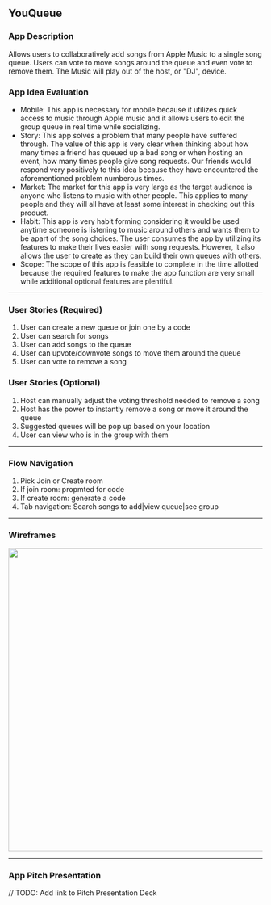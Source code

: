 ## YouQueue

### App Description
Allows users to collaboratively add songs from Apple Music to a single song queue. Users can vote to move songs
around the queue and even vote to remove them. The Music will play out of the host, or "DJ", device.

### App Idea Evaluation
- Mobile: This app is necessary for mobile because it utilizes quick access to music through Apple music and
          it allows users to edit the group queue in real time while socializing.
- Story:  This app solves a problem that many people have suffered through. The value of this app is very clear
          when thinking about how many times a friend has queued up a bad song or when hosting an event, how
          many times people give song requests. Our friends would respond very positively to this idea because
          they have encountered the aforementioned problem numberous times.
- Market: The market for this app is very large as the target audience is anyone who listens to music with other
          people. This applies to many people and they will all have at least some interest in checking out this
          product.
- Habit:  This app is very habit forming considering it would be used anytime someone is listening to music around
          others and wants them to be apart of the song choices. The user consumes the app by utilizing its features
          to make their lives easier with song requests. However, it also allows the user to create as they can build
          their own queues with others.
- Scope:  The scope of this app is feasible to complete in the time allotted because the required features to make the
          app function are very small while additional optional features are plentiful.

---

### User Stories (Required)
1. User can create a new queue or join one by a code
2. User can search for songs
3. User can add songs to the queue
4. User can upvote/downvote songs to move them around the queue
5. User can vote to remove a song

### User Stories (Optional)
1. Host can manually adjust the voting threshold needed to remove a song
2. Host has the power to instantly remove a song or move it around the queue
3. Suggested queues will be pop up based on your location
4. User can view who is in the group with them

---

### Flow Navigation
1. Pick Join or Create room
2. If join room: propmted for code
3. If create room: generate a code
4. Tab navigation: Search songs to add|view queue|see group

---

### Wireframes
<img src="https://i.imgur.com/Crzpfak.png" width=600><br>

---

### App Pitch Presentation
// TODO: Add link to Pitch Presentation Deck
